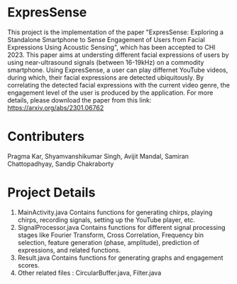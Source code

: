 # ExpresSense
This project is the implementation of the paper "ExpresSense: Exploring a Standalone Smartphone to Sense Engagement of Users from Facial Expressions Using Acoustic Sensing", which has been accepted to CHI 2023.
This paper aims at understing different facial expressions of users by using near-ultrasound signals (between 16-19kHz) on a commodity smartphone. Using ExpresSense, a user can play differnet YouTube videos, during which, their facial expressions are detected ubiquitously. 
By correlating the detected facial expressions with the current video genre, the engagement level of the user is produced by the application. 
For more details, please download the paper from this link: https://arxiv.org/abs/2301.06762

# Contributers
Pragma Kar, Shyamvanshikumar Singh, Avijit Mandal, Samiran Chattopadhyay, Sandip Chakraborty

# Project Details
1. MainActivity.java
Contains functions for generating chirps, playing chirps, recording signals, setting up the YouTube player, etc.
2. SignalProcessor.java
Contains functions for different signal processing stages like Fourier Transform, Cross Correlation, Frequency bin selection, feature generation (phase, amplitude), prediction of expressions,  and related functions.
3. Result.java
Contains functions for generating graphs and engagement scores.
4. Other related files : CircularBuffer.java, Filter.java
